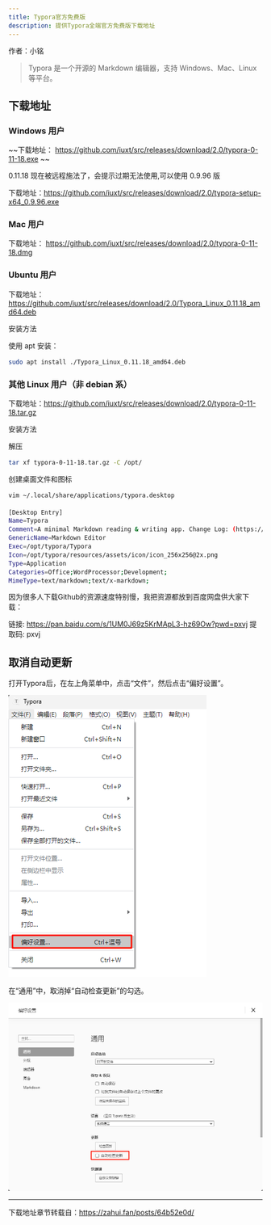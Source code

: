 ```yaml
---
title: Typora官方免费版
description: 提供Typora全端官方免费版下载地址
---
```


作者：小铭

> Typora 是一个开源的 Markdown 编辑器，支持 Windows、Mac、Linux 等平台。

## 下载地址

### Windows 用户

~~下载地址： https://github.com/iuxt/src/releases/download/2.0/typora-0-11-18.exe ~~

0.11.18 现在被远程施法了，会提示过期无法使用,可以使用 0.9.96 版

下载地址：https://github.com/iuxt/src/releases/download/2.0/typora-setup-x64_0.9.96.exe

### Mac 用户

下载地址： https://github.com/iuxt/src/releases/download/2.0/typora-0-11-18.dmg

### Ubuntu 用户

下载地址：https://github.com/iuxt/src/releases/download/2.0/Typora_Linux_0.11.18_amd64.deb

安装方法

使用 apt 安装：

```bash
sudo apt install ./Typora_Linux_0.11.18_amd64.deb
```

### 其他 Linux 用户（非 debian 系）

下载地址：https://github.com/iuxt/src/releases/download/2.0/typora-0-11-18.tar.gz

安装方法

解压

```bash
tar xf typora-0-11-18.tar.gz -C /opt/
```

创建桌面文件和图标

```bash
vim ~/.local/share/applications/typora.desktop

[Desktop Entry]
Name=Typora
Comment=A minimal Markdown reading & writing app. Change Log: (https://typora.io/windows/dev_release.html)
GenericName=Markdown Editor
Exec=/opt/typora/Typora
Icon=/opt/typora/resources/assets/icon/icon_256x256@2x.png
Type=Application
Categories=Office;WordProcessor;Development;
MimeType=text/markdown;text/x-markdown;
```

因为很多人下载Github的资源速度特别慢，我把资源都放到百度网盘供大家下载：

链接: https://pan.baidu.com/s/1UM0J69z5KrMApL3-hz69Ow?pwd=pxvj 提取码: pxvj 

## 取消自动更新

打开Typora后，在左上角菜单中，点击“文件”，然后点击“偏好设置”。

![Typora设置](../../../assets/2025/Typora/设置.png)

在“通用”中，取消掉“自动检查更新”的勾选。

![Typra取消自动更新](../../../assets/2025/Typora/取消自动更新.png)

---

下载地址章节转载自：https://zahui.fan/posts/64b52e0d/
